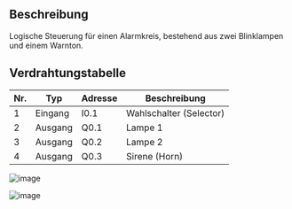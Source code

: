 ## Beschreibung
Logische Steuerung für einen Alarmkreis, bestehend aus zwei Blinklampen und einem Warnton.

## Verdrahtungstabelle

| Nr. | Typ     | Adresse | Beschreibung      |
|-----|---------|---------|--------------------|
| 1   | Eingang | I0.1    | Wahlschalter (Selector) |
| 2   | Ausgang | Q0.1    | Lampe 1           |
| 3   | Ausgang | Q0.2    | Lampe 2           |
| 4   | Ausgang | Q0.3    | Sirene (Horn)     |

![image](https://github.com/user-attachments/assets/1ad6a656-5632-4ff5-9063-bc92bb8b7c15)

![image](https://github.com/user-attachments/assets/164a2f77-c58d-4e42-99b1-116734423938)

